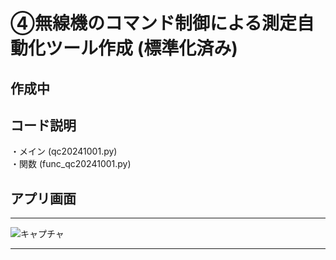 # ④無線機のコマンド制御による測定自動化ツール作成 (標準化済み) 
  
## 作成中  
  

## コード説明  
・メイン (qc20241001.py)  
・関数 (func_qc20241001.py)  

## アプリ画面  

***
![キャプチャ](https://github.com/user-attachments/assets/9dfc05cf-7ff9-4fdc-b639-4981e0c9d831)
***

